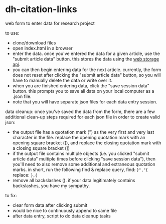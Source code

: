 # dh-citation-links
web form to enter data for research project

to use:
- clone/download files
- open index.html in a browser
- enter the data. once you've entered the data for a given article, use the "submit article data" button. this stores the data using the [web storage api](https://developer.mozilla.org/en-US/docs/Web/API/Web_Storage_API).
- you can then begin entering data for the next article. currently, the form does not reset after clicking the "submit article data" button, so you will have to manually delete the data or write over it.
- when you are finished entering data, click the "save session data" button. this prompts you to save all data on your local computer as a .json file.
- note that you will have separate json files for each data entry session.

data cleanup:
once you've saved the data from the form, there are a few additional clean-up steps required for each json file in order to create valid json:
- the output file has a quotation mark (") as the very first and very last character in the file. replace the opening quotation mark with an opening square bracket (\[), and replace the closing quotation mark with a closing square bracket (])
- if the output file contains multiple objects (i.e. you clicked "submit article data" multiple times before clicking "save session data"), then you'll need to also remove some additional and extraneous quotation marks. in short, run the following find & replace query,
find: `}","{`
replace: `},{`
- remove all backslashes (\). if your data legitimately contains backslashes, you have my sympathy.

to fix:
- clear form data after clicking submit
- would be nice to continuously append to same file
- after data entry, script to do data cleanup tasks
